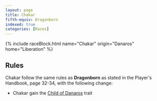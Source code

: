 ```yaml
---
layout: page
title: Chakar
fifth-equiv: Dragonborn
indexed: true
categories: [Races]
---
```


{% include raceBlock.html name="Chakar" origin="Danaros" home="Liberation" %}

## Rules

Chakar follow the same rules as **Dragonborn** as stated in the Player's Handbook, page 32-34, with the following change:

- Chakar gain the [Child of Danaros](/rules/child_of_danaros) trait
